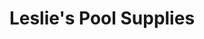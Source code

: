 ---
title: "Leslie's Pool Supplies"
url: /gilbert/leslies-pool-supplies-south-val-vista-drive/
shop: swimming pool
---